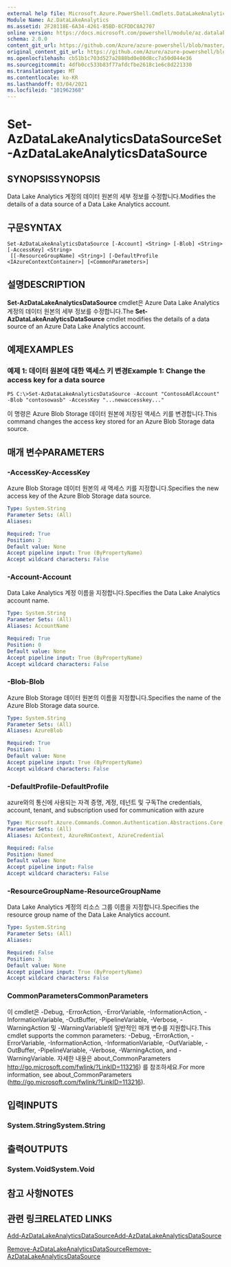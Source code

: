 ```yaml
---
external help file: Microsoft.Azure.PowerShell.Cmdlets.DataLakeAnalytics.dll-Help.xml
Module Name: Az.DataLakeAnalytics
ms.assetid: 2F28118E-6A34-4261-85BD-8CFDDC8A2707
online version: https://docs.microsoft.com/powershell/module/az.datalakeanalytics/set-azdatalakeanalyticsdatasource
schema: 2.0.0
content_git_url: https://github.com/Azure/azure-powershell/blob/master/src/DataLakeAnalytics/DataLakeAnalytics/help/Set-AzDataLakeAnalyticsDataSource.md
original_content_git_url: https://github.com/Azure/azure-powershell/blob/master/src/DataLakeAnalytics/DataLakeAnalytics/help/Set-AzDataLakeAnalyticsDataSource.md
ms.openlocfilehash: cb51b1c703d527a2888bd0e80d8cc7a50d044e36
ms.sourcegitcommit: 4dfb0cc533b83f77afdcfbe2618c1e6c8d221330
ms.translationtype: MT
ms.contentlocale: ko-KR
ms.lasthandoff: 03/04/2021
ms.locfileid: "101962368"
---
```

# <span data-ttu-id="1a4ae-101">Set-AzDataLakeAnalyticsDataSource</span><span class="sxs-lookup"><span data-stu-id="1a4ae-101">Set-AzDataLakeAnalyticsDataSource</span></span>

## <span data-ttu-id="1a4ae-102">SYNOPSIS</span><span class="sxs-lookup"><span data-stu-id="1a4ae-102">SYNOPSIS</span></span>
<span data-ttu-id="1a4ae-103">Data Lake Analytics 계정의 데이터 원본의 세부 정보를 수정합니다.</span><span class="sxs-lookup"><span data-stu-id="1a4ae-103">Modifies the details of a data source of a Data Lake Analytics account.</span></span>

## <span data-ttu-id="1a4ae-104">구문</span><span class="sxs-lookup"><span data-stu-id="1a4ae-104">SYNTAX</span></span>

```
Set-AzDataLakeAnalyticsDataSource [-Account] <String> [-Blob] <String> [-AccessKey] <String>
 [[-ResourceGroupName] <String>] [-DefaultProfile <IAzureContextContainer>] [<CommonParameters>]
```

## <span data-ttu-id="1a4ae-105">설명</span><span class="sxs-lookup"><span data-stu-id="1a4ae-105">DESCRIPTION</span></span>
<span data-ttu-id="1a4ae-106">**Set-AzDataLakeAnalyticsDataSource** cmdlet은 Azure Data Lake Analytics 계정의 데이터 원본의 세부 정보를 수정합니다.</span><span class="sxs-lookup"><span data-stu-id="1a4ae-106">The **Set-AzDataLakeAnalyticsDataSource** cmdlet modifies the details of a data source of an Azure Data Lake Analytics account.</span></span>

## <span data-ttu-id="1a4ae-107">예제</span><span class="sxs-lookup"><span data-stu-id="1a4ae-107">EXAMPLES</span></span>

### <span data-ttu-id="1a4ae-108">예제 1: 데이터 원본에 대한 액세스 키 변경</span><span class="sxs-lookup"><span data-stu-id="1a4ae-108">Example 1: Change the access key for a data source</span></span>
```
PS C:\>Set-AzDataLakeAnalyticsDataSource -Account "ContosoAdlAccount" -Blob "contosowasb" -AccessKey "...newaccesskey..."
```

<span data-ttu-id="1a4ae-109">이 명령은 Azure Blob Storage 데이터 원본에 저장된 액세스 키를 변경합니다.</span><span class="sxs-lookup"><span data-stu-id="1a4ae-109">This command changes the access key stored for an Azure Blob Storage data source.</span></span>

## <span data-ttu-id="1a4ae-110">매개 변수</span><span class="sxs-lookup"><span data-stu-id="1a4ae-110">PARAMETERS</span></span>

### <span data-ttu-id="1a4ae-111">-AccessKey</span><span class="sxs-lookup"><span data-stu-id="1a4ae-111">-AccessKey</span></span>
<span data-ttu-id="1a4ae-112">Azure Blob Storage 데이터 원본의 새 액세스 키를 지정합니다.</span><span class="sxs-lookup"><span data-stu-id="1a4ae-112">Specifies the new access key of the Azure Blob Storage data source.</span></span>

```yaml
Type: System.String
Parameter Sets: (All)
Aliases:

Required: True
Position: 2
Default value: None
Accept pipeline input: True (ByPropertyName)
Accept wildcard characters: False
```

### <span data-ttu-id="1a4ae-113">-Account</span><span class="sxs-lookup"><span data-stu-id="1a4ae-113">-Account</span></span>
<span data-ttu-id="1a4ae-114">Data Lake Analytics 계정 이름을 지정합니다.</span><span class="sxs-lookup"><span data-stu-id="1a4ae-114">Specifies the Data Lake Analytics account name.</span></span>

```yaml
Type: System.String
Parameter Sets: (All)
Aliases: AccountName

Required: True
Position: 0
Default value: None
Accept pipeline input: True (ByPropertyName)
Accept wildcard characters: False
```

### <span data-ttu-id="1a4ae-115">-Blob</span><span class="sxs-lookup"><span data-stu-id="1a4ae-115">-Blob</span></span>
<span data-ttu-id="1a4ae-116">Azure Blob Storage 데이터 원본의 이름을 지정합니다.</span><span class="sxs-lookup"><span data-stu-id="1a4ae-116">Specifies the name of the Azure Blob Storage data source.</span></span>

```yaml
Type: System.String
Parameter Sets: (All)
Aliases: AzureBlob

Required: True
Position: 1
Default value: None
Accept pipeline input: True (ByPropertyName)
Accept wildcard characters: False
```

### <span data-ttu-id="1a4ae-117">-DefaultProfile</span><span class="sxs-lookup"><span data-stu-id="1a4ae-117">-DefaultProfile</span></span>
<span data-ttu-id="1a4ae-118">azure와의 통신에 사용되는 자격 증명, 계정, 테넌트 및 구독</span><span class="sxs-lookup"><span data-stu-id="1a4ae-118">The credentials, account, tenant, and subscription used for communication with azure</span></span>

```yaml
Type: Microsoft.Azure.Commands.Common.Authentication.Abstractions.Core.IAzureContextContainer
Parameter Sets: (All)
Aliases: AzContext, AzureRmContext, AzureCredential

Required: False
Position: Named
Default value: None
Accept pipeline input: False
Accept wildcard characters: False
```

### <span data-ttu-id="1a4ae-119">-ResourceGroupName</span><span class="sxs-lookup"><span data-stu-id="1a4ae-119">-ResourceGroupName</span></span>
<span data-ttu-id="1a4ae-120">Data Lake Analytics 계정의 리소스 그룹 이름을 지정합니다.</span><span class="sxs-lookup"><span data-stu-id="1a4ae-120">Specifies the resource group name of the Data Lake Analytics account.</span></span>

```yaml
Type: System.String
Parameter Sets: (All)
Aliases:

Required: False
Position: 3
Default value: None
Accept pipeline input: True (ByPropertyName)
Accept wildcard characters: False
```

### <span data-ttu-id="1a4ae-121">CommonParameters</span><span class="sxs-lookup"><span data-stu-id="1a4ae-121">CommonParameters</span></span>
<span data-ttu-id="1a4ae-122">이 cmdlet은 -Debug, -ErrorAction, -ErrorVariable, -InformationAction, -InformationVariable, -OutBuffer, -PipelineVariable, -Verbose, -WarningAction 및 -WarningVariable의 일반적인 매개 변수를 지원합니다.</span><span class="sxs-lookup"><span data-stu-id="1a4ae-122">This cmdlet supports the common parameters: -Debug, -ErrorAction, -ErrorVariable, -InformationAction, -InformationVariable, -OutVariable, -OutBuffer, -PipelineVariable, -Verbose, -WarningAction, and -WarningVariable.</span></span> <span data-ttu-id="1a4ae-123">자세한 내용은 about_CommonParameters http://go.microsoft.com/fwlink/?LinkID=113216) 를 참조하세요.</span><span class="sxs-lookup"><span data-stu-id="1a4ae-123">For more information, see about_CommonParameters (http://go.microsoft.com/fwlink/?LinkID=113216).</span></span>

## <span data-ttu-id="1a4ae-124">입력</span><span class="sxs-lookup"><span data-stu-id="1a4ae-124">INPUTS</span></span>

### <span data-ttu-id="1a4ae-125">System.String</span><span class="sxs-lookup"><span data-stu-id="1a4ae-125">System.String</span></span>

## <span data-ttu-id="1a4ae-126">출력</span><span class="sxs-lookup"><span data-stu-id="1a4ae-126">OUTPUTS</span></span>

### <span data-ttu-id="1a4ae-127">System.Void</span><span class="sxs-lookup"><span data-stu-id="1a4ae-127">System.Void</span></span>

## <span data-ttu-id="1a4ae-128">참고 사항</span><span class="sxs-lookup"><span data-stu-id="1a4ae-128">NOTES</span></span>

## <span data-ttu-id="1a4ae-129">관련 링크</span><span class="sxs-lookup"><span data-stu-id="1a4ae-129">RELATED LINKS</span></span>

[<span data-ttu-id="1a4ae-130">Add-AzDataLakeAnalyticsDataSource</span><span class="sxs-lookup"><span data-stu-id="1a4ae-130">Add-AzDataLakeAnalyticsDataSource</span></span>](./Add-AzDataLakeAnalyticsDataSource.md)

[<span data-ttu-id="1a4ae-131">Remove-AzDataLakeAnalyticsDataSource</span><span class="sxs-lookup"><span data-stu-id="1a4ae-131">Remove-AzDataLakeAnalyticsDataSource</span></span>](./Remove-AzDataLakeAnalyticsDataSource.md)


